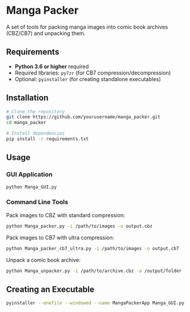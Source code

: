 # Manga Packer

A set of tools for packing manga images into comic book archives (CBZ/CB7) and unpacking them.

## Requirements

- **Python 3.6 or higher** required
- Required libraries: `py7zr` (for CB7 compression/decompression)
- Optional: `pyinstaller` (for creating standalone executables)

## Installation

```bash
# Clone the repository
git clone https://github.com/yourusername/manga_packer.git
cd manga_packer

# Install dependencies
pip install -r requirements.txt
```

## Usage

### GUI Application
```bash
python Manga_GUI.py
```

### Command Line Tools
Pack images to CBZ with standard compression:
```bash
python Manga_packer.py -i /path/to/images -o output.cbz
```

Pack images to CB7 with ultra compression:
```bash
python Manga_packer_cb7_ultra.py -i /path/to/images -o output.cb7
```

Unpack a comic book archive:
```bash
python Manga_unpacker.py -i /path/to/archive.cbz -o /output/folder
```

## Creating an Executable
```bash
pyinstaller --onefile --windowed --name MangaPackerApp Manga_GUI.py
```
